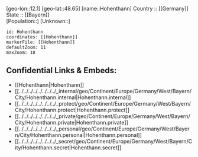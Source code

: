 ﻿---
location: [48.65,12.1] 
mapzoom: [7,12] 
mapmarker: city 
type: City
tags:
- geo/City


SpocWebEntityId: 30988
isDeleted: false
confidential: public

---
[geo-lon::12.1] 
[geo-lat::48.65] 
[name::Hohenthann] 
Country :: [[Germany]]  
State :: [[Bayern]]  
[Population::] 
[Unknown::] 


```leaflet
id: Hohenthann
coordinates: [[Hohenthann]] 
markerFile: [[Hohenthann]] 
defaultZoom: 11 
maxZoom: 18
```


## Confidential Links & Embeds: 
- [[Hohenthann|Hohenthann]]  
- [[../../../../../../../../_internal/geo/Continent/Europe/Germany/West/Bayern/City/Hohenthann.internal|Hohenthann.internal]] 
- [[../../../../../../../../_protect/geo/Continent/Europe/Germany/West/Bayern/City/Hohenthann.protect|Hohenthann.protect]] 
- [[../../../../../../../../_private/geo/Continent/Europe/Germany/West/Bayern/City/Hohenthann.private|Hohenthann.private]] 
- [[../../../../../../../../_personal/geo/Continent/Europe/Germany/West/Bayern/City/Hohenthann.personal|Hohenthann.personal]] 
- [[../../../../../../../../_secret/geo/Continent/Europe/Germany/West/Bayern/City/Hohenthann.secret|Hohenthann.secret]] 
